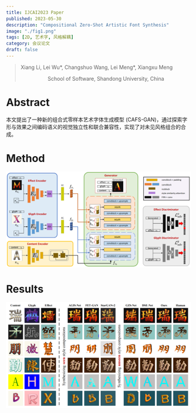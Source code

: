```yaml
---
title: IJCAI2023 Paper
published: 2023-05-30
description: "Compositional Zero-Shot Artistic Font Synthesis"
image: "./fig1.png"
tags: [2D, 艺术字, 风格解耦]
category: 会议论文
draft: false 
---
```


> Xiang Li, Lei Wu*, Changshuo Wang, Lei Meng*, Xiangxu Meng
> <center>School of Software, Shandong University, China</center> 

# Abstract

本文提出了一种新的组合式零样本艺术字体生成模型 (CAFS-GAN)，通过探索字形与效果之间编码语义的视觉独立性和联合兼容性，实现了对未见风格组合的合成。


# Method

![](./fig2.png)

# Results
![](./fig3.png)